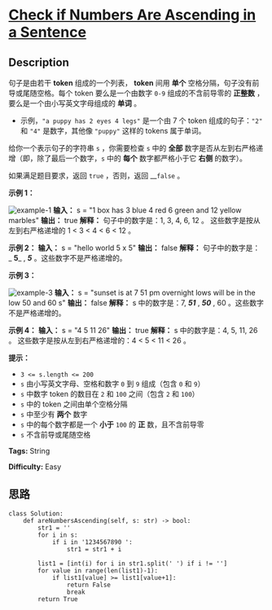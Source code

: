 # [Check if Numbers Are Ascending in a Sentence][title]

## Description

句子是由若干 **token** 组成的一个列表， **token** 间用 **单个** 空格分隔，句子没有前导或尾随空格。每个 token
要么是一个由数字 `0-9` 组成的不含前导零的 **正整数**  ，要么是一个由小写英文字母组成的 **单词** 。

  * 示例，`"a puppy has 2 eyes 4 legs"` 是一个由 7 个 token 组成的句子：`"2"` 和 `"4"` 是数字，其他像 `"puppy"` 这样的 tokens 属于单词。

给你一个表示句子的字符串 `s` ，你需要检查 `s` 中的 **全部** 数字是否从左到右严格递增（即，除了最后一个数字，`s` 中的 **每个**
数字都严格小于它 **右侧** 的数字）。

如果满足题目要求，返回 `true` ，否则，返回 __`false` 。



**示例 1：**

![example-1](https://assets.leetcode.com/uploads/2021/09/30/example1.png)
            **输入：** s = "1 box has 3 blue 4 red 6 green and 12 yellow marbles"    **输出：** true    **解释：** 句子中的数字是：1, 3, 4, 6, 12 。    这些数字是按从左到右严格递增的 1 < 3 < 4 < 6 < 12 。    

**示例 2：**
            **输入：** s = "hello world 5 x 5"    **输出：** false    **解释：** 句子中的数字是： _ **5**_ , **_5_** 。这些数字不是严格递增的。    

**示例 3：**

![example-3](https://assets.leetcode.com/uploads/2021/09/30/example3.png)
            **输入：** s = "sunset is at 7 51 pm overnight lows will be in the low 50 and 60 s"    **输出：** false    **解释：** s 中的数字是：7, _**51**_ , _**50**_ , 60 。这些数字不是严格递增的。    

**示例 4：**
            **输入：** s = "4 5 11 26"    **输出：** true    **解释：** s 中的数字是：4, 5, 11, 26 。    这些数字是按从左到右严格递增的：4 < 5 < 11 < 26 。    



**提示：**

  * `3 <= s.length <= 200`
  * `s` 由小写英文字母、空格和数字 `0` 到 `9` 组成（包含 `0` 和 `9`）
  * `s` 中数字 token 的数目在 `2` 和 `100` 之间（包含 `2` 和 `100`）
  * `s` 中的 token 之间由单个空格分隔
  * `s` 中至少有 **两个** 数字
  * `s` 中的每个数字都是一个 **小于** `100` 的 **正** 数，且不含前导零
  * `s` 不含前导或尾随空格


**Tags:** String

**Difficulty:** Easy

## 思路

``` python3
class Solution:
    def areNumbersAscending(self, s: str) -> bool:
        str1 = ''
        for i in s:
            if i in '1234567890 ':
                str1 = str1 + i

        list1 = [int(i) for i in str1.split(' ') if i != '']
        for value in range(len(list1)-1):
            if list1[value] >= list1[value+1]:
                return False
                break
        return True
```

[title]: https://leetcode-cn.com/problems/check-if-numbers-are-ascending-in-a-sentence
